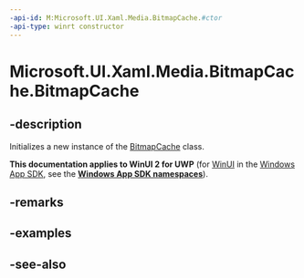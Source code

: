 ```yaml
---
-api-id: M:Microsoft.UI.Xaml.Media.BitmapCache.#ctor
-api-type: winrt constructor
---
```


<!-- Method syntax
public BitmapCache()
-->

# Microsoft.UI.Xaml.Media.BitmapCache.BitmapCache

## -description
Initializes a new instance of the [BitmapCache](bitmapcache.md) class.

**This documentation applies to WinUI 2 for UWP** (for [WinUI](/windows/apps/winui/winui3/) in the [Windows App SDK](/windows/apps/windows-app-sdk/), see the **[Windows App SDK namespaces](/windows/windows-app-sdk/api/winrt/)**).

## -remarks

## -examples

## -see-also
